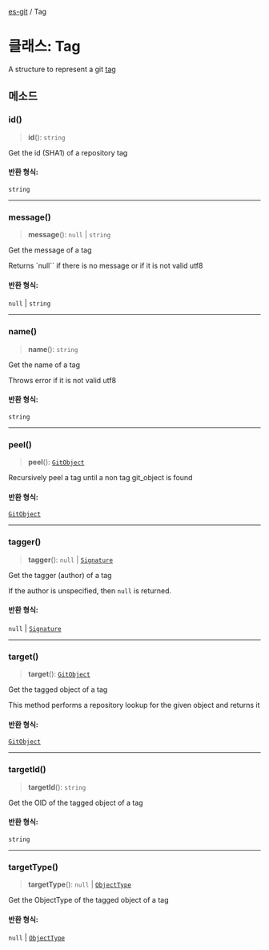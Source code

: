 [es-git](../globals.md) / Tag

# 클래스: Tag

A structure to represent a git [tag][1]

[1]: http://git-scm.com/book/en/Git-Basics-Tagging

## 메소드

### id()

> **id**(): `string`

Get the id (SHA1) of a repository tag

#### 반환 형식:

`string`

***

### message()

> **message**(): `null` \| `string`

Get the message of a tag

Returns `null`` if there is no message or if it is not valid utf8

#### 반환 형식:

`null` \| `string`

***

### name()

> **name**(): `string`

Get the name of a tag

Throws error if it is not valid utf8

#### 반환 형식:

`string`

***

### peel()

> **peel**(): [`GitObject`](GitObject.md)

Recursively peel a tag until a non tag git_object is found

#### 반환 형식:

[`GitObject`](GitObject.md)

***

### tagger()

> **tagger**(): `null` \| [`Signature`](../interfaces/Signature.md)

Get the tagger (author) of a tag

If the author is unspecified, then `null` is returned.

#### 반환 형식:

`null` \| [`Signature`](../interfaces/Signature.md)

***

### target()

> **target**(): [`GitObject`](GitObject.md)

Get the tagged object of a tag

This method performs a repository lookup for the given object and
returns it

#### 반환 형식:

[`GitObject`](GitObject.md)

***

### targetId()

> **targetId**(): `string`

Get the OID of the tagged object of a tag

#### 반환 형식:

`string`

***

### targetType()

> **targetType**(): `null` \| [`ObjectType`](../enumerations/ObjectType.md)

Get the ObjectType of the tagged object of a tag

#### 반환 형식:

`null` \| [`ObjectType`](../enumerations/ObjectType.md)
